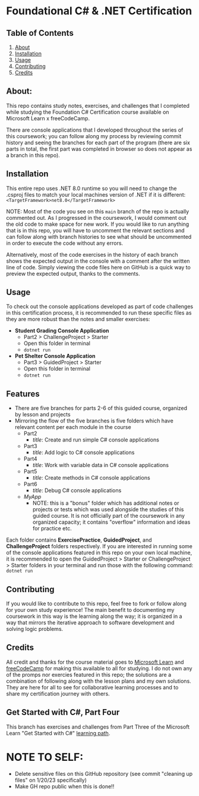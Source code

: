 # Foundational C# & .NET Certification

## Table of Contents
1. [About](#about)
2. [Installation](#installation)
3. [Usage](#usage)
4. [Contributing](#contributing)
5. [Credits](#credits)

## About:
This repo contains study notes, exercises, and challenges that I completed while studying the Foundation C# Certification course available on Microsoft Learn x freeCodeCamp. 

There are console applications that I developed throughout the series of this coursework; you can follow along my process by reviewing commit history and seeing the branches for each part of the program (there are six parts in total, the first part was completed in browser so does not appear as a branch in this repo).

## Installation
This entire repo uses .NET 8.0 runtime so you will need to change the .csproj files to match your local machines version of .NET if it is different:
    `<TargetFramework>net8.0</TargetFramework>`

NOTE: Most of the code you see on this `main` branch of the repo is actually commented out. As I progressed in the coursework, I would comment out the old code to make space for new work. If you would like to run anything that is in this repo, you will have to uncomment the relevant sections and can follow along with branch histories to see what should be uncommented in order to execute the code without any errors. 

Alternatively, most of the code exercises in the history of each branch shows the expected output in the console with a comment after the written line of code. Simply viewing the code files here on GitHub is a quick way to preview the expected output, thanks to the comments.

## Usage
To check out the console applications developed as part of code challenges in this certification process, it is recommended to run these specific files as they are more robust than the notes and smaller exercises: 

- **Student Grading Console Application** 
  - Part2 > ChallengeProject > Starter
  - Open this folder in terminal
  - `dotnet run`
- **Pet Shelter Console Application**
  - Part3 > GuidedProject > Starter 
  - Open this folder in terminal
  - `dotnet run`

## Features
- There are five branches for parts 2-6 of this guided course, organized by lesson and projects
- Mirroring the flow of the five branches is five folders which have relevant content per each module in the course
  - Part2 
    - *title*: Create and run simple C# console applications
  - Part3
    - *title*: Add logic to C# console applications
  - Part4
    - *title*: Work with variable data in C# console applications
  - Part5
    - *title*: Create methods in C# console applications
  - Part6
    - *title*: Debug C# console applications
  - *MyApp* 
    - NOTE: this is a "bonus" folder which has additional notes or projects or tests which was used alongside the studies of this guided course. It is not officially part of the coursework in any organized capacity; it contains "overflow" information and ideas for practice etc. 

Each folder contains **ExercisePractice**, **GuidedProject**, and **ChallengeProject** folders respectively. If you are interested in running some of the console applications featured in this repo on your own local machine, it is recommended to open the GuidedProject > Starter or ChallengeProject > Starter folders in your terminal and run those with the following command: `dotnet run`

## Contributing
If you would like to contribute to this repo, feel free to fork or follow along for your own study experience! The main benefit to documenting my coursework in this way is the learning along the way; it is organized in a way that mirrors the iterative approach to software development and solving logic problems.

## Credits
All credit and thanks for the course material goes to [Microsoft Learn](https://learn.microsoft.com/en-us/training/paths/get-started-c-sharp-part-1/) and [freeCodeCamp](https://www.freecodecamp.org/learn/foundational-c-sharp-with-microsoft/) for making this available to all for studying. I do not own any of the promps nor exercies featured in this repo; the solutions are a combination of following along with the lesson plans and my own solutions. They are here for all to see for collaborative learning processes and to share my certification journey with others.

## Get Started with C#, Part Four
This branch has exercises and challenges from Part Three of the Microsoft Learn "Get Started with C#" [learning path](https://learn.microsoft.com/en-us/training/paths/get-started-c-sharp-part-4/).

# NOTE TO SELF:
- Delete sensitive files on this GitHub repository (see commit "cleaning up files" on 1/20/23 specifically) 
- Make GH repo public when this is done!!